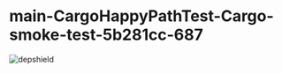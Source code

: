 # main-CargoHappyPathTest-Cargo-smoke-test-5b281cc-687

![depshield](https://staging.depshield.sonatype.org/badges/depshield-staging/main-CargoHappyPathTest-Cargo-smoke-test-5b281cc-687/depshield.svg)